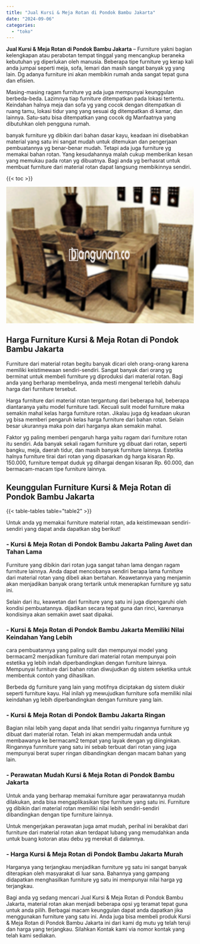 ```yaml
---
title: "Jual Kursi & Meja Rotan di Pondok Bambu Jakarta"
date: "2024-09-06"
categories: 
  - "toko"
---
```


**Jual Kursi & Meja Rotan di Pondok Bambu Jakarta** – Furniture yakni bagian kelengkapan atau perabotan tempat tinggal yang mencangkup beraneka kebutuhan yg diperlukan oleh manusia. Beberapa tipe furniture yg kerap kali anda jumpai seperti meja, sofa, lemari dan masih sangat banyak yg yang lain. Dg adanya furniture ini akan membikin rumah anda sangat tepat guna dan efisien.

Masing-masing ragam furniture yg ada juga mempunyai keunggulan berbeda-beda. Lazimnya tiap furniture ditempatkan pada lokasi tertentu. Keindahan halnya meja dan sofa yg yang cocok dengan ditempatkan di ruang tamu, lokasi tidur yang yang sesuai dg ditempatkan di kamar, dan lainnya. Satu-satu bisa ditempatkan yang cocok dg Manfaatnya yang dibutuhkan oleh pengguna rumah.

banyak furniture yg dibikin dari bahan dasar kayu, keadaan ini disebabkan material yang satu ini sangat mudah untuk ditemukan dan pengerjaan pembuatannya yg benar-benar mudah. Tetapi ada juga furniture yg memakai bahan rotan. Yang kesudahannya malah cukup memberikan kesan yang memukau pada rotan yg dibuatnya. Bagi anda yg berhasrat untuk membuat furniture dari material rotan dapat langsung membikinnya sendiri.

{{< toc >}}

![Jual Kursi & Meja Rotan di Pondok Bambu Jakarta](/images/kursi-meja-rotan-murah16.png)

## Harga Furniture Kursi & Meja Rotan di Pondok Bambu Jakarta

Furniture dari material rotan begitu banyak dicari oleh orang-orang karena memiliki keistimewaan sendiri-sendiri. Sangat banyak dari orang yg berminat untuk membeli furniture yg diproduksi dari material rotan. Bagi anda yang berharap membelinya, anda mesti mengenal terlebih dahulu harga dari furniture tersebut.

Harga furniture dari material rotan tergantung dari beberapa hal, beberapa diantaranya yaitu model furniture tadi. Kecuali sulit model furniture maka semakin mahal kelas harga furniture rotan. Jikalau juga dg keadaan ukuran yg bisa memberi pengaruh kelas harga furniture dari bahan rotan. Selain besar ukurannya maka poin dari harganya akan semakin mahal.

Faktor yg paling memberi pengaruh harga yaitu ragam dari furniture rotan itu sendiri. Ada banyak sekali ragam furniture yg dibuat dari rotan, seperti bangku, meja, daerah tidur, dan masih banyak furniture lainnya. Estetika halnya furniture tirai dari rotan yang dipasarkan dg harga kisaran Rp. 150.000, furniture tempat duduk yg dihargai dengan kisaran Rp. 60.000, dan bermacam-macam tipe furniture lainnya.

## Keunggulan Furniture Kursi & Meja Rotan di Pondok Bambu Jakarta

{{< table-tables table="table2" >}}

Untuk anda yg memakai furniture material rotan, ada keistimewaan sendiri-sendiri yang dapat anda dapatkan sbg berikut!

### \- Kursi & Meja Rotan di Pondok Bambu Jakarta Paling Awet dan Tahan Lama

Furniture yang dibikin dari rotan juga sangat tahan lama dengan ragam furniture lainnya. Anda dapat mencobanya sendiri berapa lama furniture dari material rotan yang dibeli akan bertahan. Keawetannya yang menjamin akan menjadikan banyak orang tertarik untuk menerapkan furniture yg satu ini.

Selain dari itu, keawetan dari furniture yang satu ini juga dipengaruhi oleh kondisi pembuatannya. dijadikan secara tepat guna dan rinci, karenanya kondisinya akan semakin awet saat dipakai.

### \- Kursi & Meja Rotan di Pondok Bambu Jakarta Memiliki Nilai Keindahan Yang Lebih

cara pembuatannya yang paling sulit dan mempunyai model yang bermacam2 menjadikan furniture dari material rotan mempunyai poin estetika yg lebih indah diperbandingkan dengan furniture lainnya. Mempunyai furniture dari bahan rotan diwujudkan dg sistem seketika untuk membentuk contoh yang dihasilkan.

Berbeda dg furniture yang lain yang motifnya diciptakan dg sistem diukir seperti furniture kayu. Hal inilah yg mewujudkan furniture sofa memiliki nilai keindahan yg lebih diperbandingkan dengan furniture yang lain.

### \- Kursi & Meja Rotan di Pondok Bambu Jakarta Ringan

Bagian nilai lebih yang dapat anda lihat sendiri yaitu ringannya furniture yg dibuat dari material rotan. Telah ini akan mempermudah anda untuk membawanya ke bermacam2 tempat yang layak dengan yg diinginkan. Ringannya funrniture yang satu ini sebab terbuat dari rotan yang juga mempunyai berat super ringan dibandingkan dengan macam bahan yang lain.

### \- Perawatan Mudah Kursi & Meja Rotan di Pondok Bambu Jakarta

Untuk anda yang berharap memakai furniture agar perawatannya mudah dilakukan, anda bisa mengaplikasikan tipe furniture yang satu ini. Furniture yg dibikin dari material rotan memiliki nilai lebih sendiri-sendiri dibandingkan dengan tipe furniture lainnya.

Untuk mengerjakan perawatan juga amat mudah, perihal ini berakibat dari furniture dari material rotan akan terdapat lubang yang memudahkan anda untuk buang kotoran atau debu yg merekat di dalamnya.

### \- Harga Kursi & Meja Rotan di Pondok Bambu Jakarta Murah

Harganya yang terjangkau menjadikan furniture yg satu ini sangat banyak diterapkan oleh masyarakat di luar sana. Bahannya yang gampang didapatkan menghasilkan furniture yg satu ini mempunyai nilai harga yg terjangkau.

Bagi anda yg sedang mencari Jual Kursi & Meja Rotan di Pondok Bambu Jakarta, material rotan akan menjadi beberapa opsi yg teramat tepat guna untuk anda pilih. Berbagai macam keunggulan dapat anda dapatkan jika menggunakan furniture yang satu ini. Anda juga bisa membeli produk Kursi & Meja Rotan di Pondok Bambu Jakarta ini dari kami dg mutu yg telah teruji dan harga yang terjangkau. Silahkan Kontak kami via nomor kontak yang telah kami sediakan.
